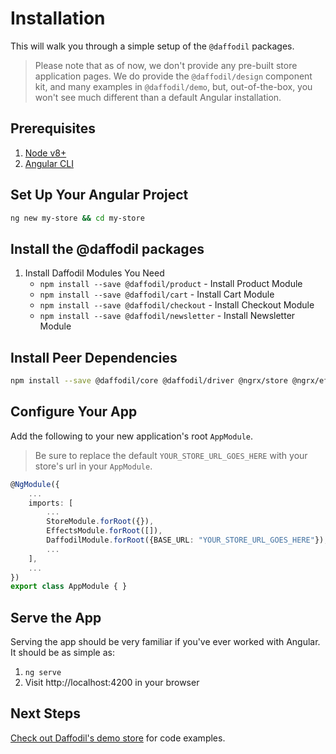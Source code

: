 # Installation 
This will walk you through a simple setup of the `@daffodil` packages.

> Please note that as of now, we don't provide any pre-built store application pages. We do provide the `@daffodil/design` component kit, and many examples in `@daffodil/demo`, but, out-of-the-box, you won't see much different than a default Angular installation.

## Prerequisites

1. [Node v8+](https://nodejs.org/en/)
2. [Angular CLI](https://cli.angular.io/)

## Set Up Your Angular Project

```bash
ng new my-store && cd my-store
```

## Install the @daffodil packages

1. Install Daffodil Modules You Need
    * `npm install --save @daffodil/product` - Install Product Module
    * `npm install --save @daffodil/cart` - Install Cart Module
    * `npm install --save @daffodil/checkout` - Install Checkout Module
    * `npm install --save @daffodil/newsletter` - Install Newsletter Module


## Install Peer Dependencies

```bash
npm install --save @daffodil/core @daffodil/driver @ngrx/store @ngrx/effects @ngrx/entity
```

## Configure Your App
Add the following to your new application's root `AppModule`.

> Be sure to replace the default `YOUR_STORE_URL_GOES_HERE` with your store's url in your `AppModule`.

```ts
@NgModule({
    ...
    imports: [
        ...
        StoreModule.forRoot({}),
        EffectsModule.forRoot([]),
        DaffodilModule.forRoot({BASE_URL: "YOUR_STORE_URL_GOES_HERE"}),
        ...
    ],
    ...
})
export class AppModule { }
```

## Serve the App
Serving the app should be very familiar if you've ever worked with Angular. It should be as simple as:

1. `ng serve`
2. Visit http://localhost:4200 in your browser

## Next Steps
[Check out Daffodil's demo store](https://github.com/graycoreio/daffodil/tree/develop/apps/demo) for code examples.
